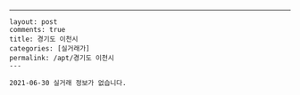 ---
    layout: post
    comments: true
    title: 경기도 이천시
    categories: [실거래가]
    permalink: /apt/경기도 이천시
    ---

    2021-06-30 실거래 정보가 없습니다.

    